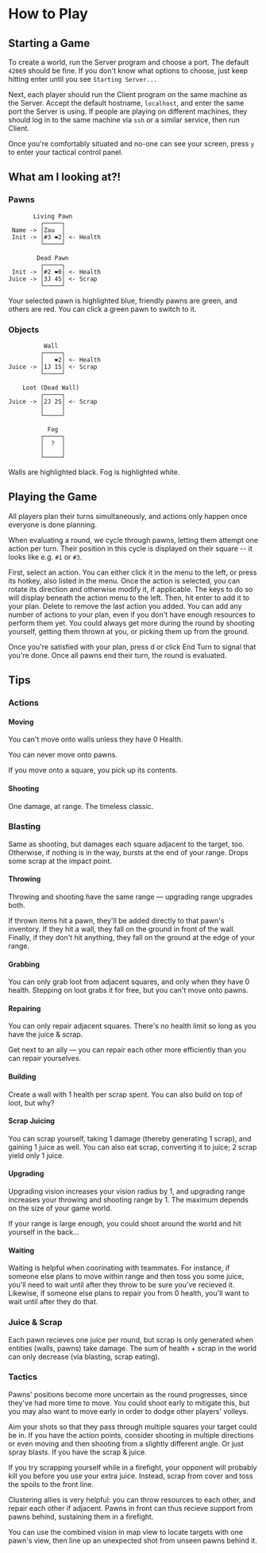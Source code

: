 # How to Play

## Starting a Game

To create a world, run the Server program and choose a port. The default `42069` should be fine. If you don't know what options to choose, just keep hitting enter until you see `Starting Server...`

Next, each player should run the Client program on the same machine as the Server. Accept the default hostname, `localhost`, and enter the same port the Server is using. If people are playing on different machines, they should log in to the same machine via `ssh` or a similar service, then run Client.

Once you're comfortably situated and no-one can see your screen, press `y` to enter your tactical control panel.

## What am I looking at?!

### Pawns

```
       Living Pawn
         ┌─────┐
 Name -> │Zau  │
 Init -> │#3 ❤︎2│ <- Health
         └─────┘
```
```
        Dead Pawn
         ┌─────┐
 Init -> │#2 ❤︎0│ <- Health
Juice -> │3J 4S│ <- Scrap
         └─────┘
```

Your selected pawn is highlighted blue, friendly pawns are green, and others are red.
You can click a green pawn to switch to it.

### Objects

```
          Wall
         ┌─────┐
         │   ❤︎2│ <- Health
Juice -> │1J 1S│ <- Scrap
         └─────┘
```
```
    Loot (Dead Wall)
         ┌─────┐
Juice -> │2J 2S│ <- Scrap
         │     │
         └─────┘
```
```
           Fog
         ┌─────┐
         │  ?  │
         │     │
         └─────┘
```

Walls are highlighted black. Fog is highlighted white.

## Playing the Game

All players plan their turns simultaneously, and actions only happen once everyone is done planning.

When evaluating a round, we cycle through pawns, letting them attempt one action per turn. Their position in this cycle is displayed on their square -- it looks like e.g. `#1` or `#3`.

First, select an action. You can either click it in the menu to the left, or press its hotkey, also listed in the menu.
Once the action is selected, you can rotate its direction and otherwise modify it, if applicable. The keys to do so will display beneath the action menu to the left.
Then, hit enter to add it to your plan. Delete to remove the last action you added.
You can add any number of actions to your plan, even if you don't have enough resources to perform them yet. You could always get more during the round by shooting yourself, getting them thrown at you, or picking them up from the ground.

Once you're satisfied with your plan, press d or click End Turn to signal that you're done. Once all pawns end their turn, the round is evaluated.

## Tips

### Actions

#### Moving
You can't move onto walls unless they have 0 Health.

You can never move onto pawns.

If you move onto a square, you pick up its contents.

#### Shooting
One damage, at range. The timeless classic.

### Blasting
Same as shooting, but damages each square adjacent to the target, too.
Otherwise, if nothing is in the way, bursts at the end of your range.
Drops some scrap at the impact point.

#### Throwing
Throwing and shooting have the same range — upgrading range upgrades both.

If thrown items hit a pawn, they'll be added directly to that pawn's inventory. If they hit a wall, they fall on the ground in front of the wall. Finally, if they don't hit anything, they fall on the ground at the edge of your range.

#### Grabbing
You can only grab loot from adjacent squares, and only when they have 0 health.
Stepping on loot grabs it for free, but you can't move onto pawns.

#### Repairing
You can only repair adjacent squares.
There's no health limit so long as you have the juice & scrap.

Get next to an ally — you can repair each other more efficiently than you can repair yourselves.

#### Building
Create a wall with 1 health per scrap spent.
You can also build on top of loot, but why?

#### Scrap Juicing
You can scrap yourself, taking 1 damage (thereby generating 1 scrap), and gaining 1 juice as well.
You can also eat scrap, converting it to juice; 2 scrap yield only 1 juice.

#### Upgrading
Upgrading vision increases your vision radius by 1, and upgrading range increases your throwing and shooting range by 1. The maximum depends on the size of your game world.

If your range is large enough, you could shoot around the world and hit yourself in the back...

#### Waiting
Waiting is helpful when coorinating with teammates. For instance, if someone else plans to move within range and then toss you some juice, you'll need to wait until after they throw to be sure you've recieved it. Likewise, if someone else plans to repair you from 0 health, you'll want to wait until after they do that.

### Juice & Scrap
Each pawn recieves one juice per round, but scrap is only generated when entities (walls, pawns) take damage. The sum of health + scrap in the world can only decrease (via blasting, scrap eating).

### Tactics
Pawns' positions become more uncertain as the round progresses, since they've had more time to move. You could shoot early to mitigate this, but you may also want to move early in order to dodge other players' volleys.

Aim your shots so that they pass through multiple squares your target could be in. If you have the action points, consider shooting in multiple directions or even moving and then shooting from a slightly different angle. Or just spray blasts. If you have the scrap & juice.

If you try scrapping yourself while in a firefight, your opponent will probably kill you before you use your extra juice. Instead, scrap from cover and toss the spoils to the front line.

Clustering allies is very helpful: you can throw resources to each other, and repair each other if adjacent. Pawns in front can thus recieve support from pawns behind, sustaining them in a firefight.

You can use the combined vision in map view to locate targets with one pawn's view, then line up an unexpected shot from unseen pawns behind it.